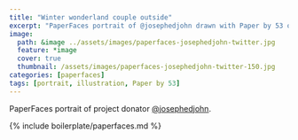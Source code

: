 ```yaml
---
title: "Winter wonderland couple outside"
excerpt: "PaperFaces portrait of @josephedjohn drawn with Paper by 53 on an iPad."
image: 
  path: &image ../assets/images/paperfaces-josephedjohn-twitter.jpg 
  feature: *image
  cover: true
  thumbnail: /assets/images/paperfaces-josephedjohn-twitter-150.jpg
categories: [paperfaces]
tags: [portrait, illustration, Paper by 53]
---
```


PaperFaces portrait of project donator [@josephedjohn](https://twitter.com/josephedjohn).

{% include boilerplate/paperfaces.md %}
